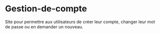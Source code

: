 # Gestion-de-compte
<p>Site pour permettre aux utilisateurs de créer leur compte, changer leur mot de passe ou en demander un nouveau.</p>